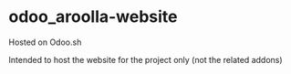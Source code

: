 # odoo_aroolla-website

Hosted on Odoo.sh

Intended to host the website for the project only (not the related addons)
